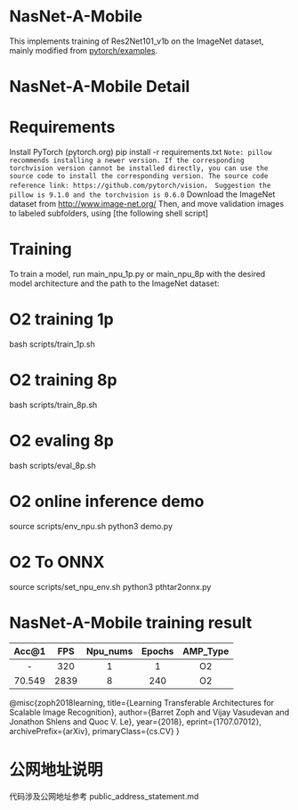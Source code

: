 # NasNet-A-Mobile

This implements training of Res2Net101_v1b on the ImageNet dataset, mainly modified from [pytorch/examples](https://github.com/Cadene/pretrained-models.pytorch#nasnet).

# NasNet-A-Mobile Detail

# Requirements

Install PyTorch (pytorch.org)
pip install -r requirements.txt
   `Note: pillow recommends installing a newer version. If the corresponding torchvision version cannot be installed directly, you can use the source code to install the corresponding version. The source code reference link: https://github.com/pytorch/vision，
Suggestion the pillow is 9.1.0 and the torchvision is 0.6.0`
Download the ImageNet dataset from http://www.image-net.org/
Then, and move validation images to labeled subfolders, using [the following shell script]

# Training

To train a model, run main_npu_1p.py or main_npu_8p with the desired model architecture and the path to the ImageNet dataset:

# O2 training 1p
bash scripts/train_1p.sh

# O2 training 8p
bash scripts/train_8p.sh

# O2 evaling 8p
bash scripts/eval_8p.sh

# O2 online inference demo
source scripts/env_npu.sh
python3 demo.py

# O2 To ONNX
source scripts/set_npu_env.sh
python3 pthtar2onnx.py

# NasNet-A-Mobile training result

| Acc@1    | FPS       | Npu_nums | Epochs   | AMP_Type |
| :------: | :------:  | :------: | :------: | :------: |
| -        | 320       | 1        | 1        | O2       |
| 70.549   | 2839      | 8        | 240      | O2       |

@misc{zoph2018learning,
      title={Learning Transferable Architectures for Scalable Image Recognition}, 
      author={Barret Zoph and Vijay Vasudevan and Jonathon Shlens and Quoc V. Le},
      year={2018},
      eprint={1707.07012},
      archivePrefix={arXiv},
      primaryClass={cs.CV}
}

# 公网地址说明

代码涉及公网地址参考 public_address_statement.md